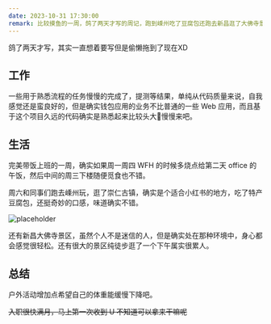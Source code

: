 ```yaml
---
date: 2023-10-31 17:30:00
remark: 比较摸鱼的一周，鸽了两天才写的周记，跑到嵊州吃了豆腐包还跑去新昌逛了大佛寺景区，脚要废了
---
```


鸽了两天才写，其实一直想着要写但是偷懒拖到了现在XD

## 工作

一些用于熟悉流程的任务慢慢的完成了，提测等结果，单纯从代码质量来说，自我感觉还是蛮良好的，但是确实钱包应用的业务不比普通的一些 Web 应用，而且基于这个项目久远的代码确实是熟悉起来比较头大🤡慢慢来吧。

## 生活

完美带饭上班的一周，确实如果周一周四 WFH 的时候多烧点给第二天 office 的午饭，然后中间的周三下楼随便觅食也不错。

周六和同事们跑去嵊州玩，逛了崇仁古镇，确实是个适合小红书的地方，吃了特产豆腐包，还挺奇妙的口感，味道确实不错。

![placeholder]()

还有新昌大佛寺景区，虽然个人不是迷信的人，但是确实处在那种环境中，身心都会感觉很轻松。还有很大的景区纯徒步逛了一个下午属实很累人。

## 总结 

户外活动增加点希望自己的体重能缓慢下降吧。

~~入职很快满月，马上第一次收到 U 不知道可以拿来干嘛呢~~
